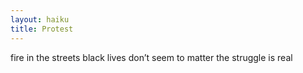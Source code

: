 ```yaml
---
layout: haiku
title: Protest
---
```


fire in the streets
black lives don’t seem to matter
the struggle is real

